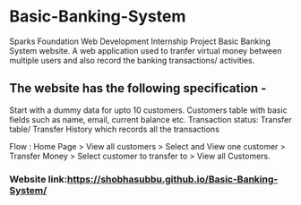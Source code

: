 # Basic-Banking-System
Sparks Foundation Web Development Internship Project
Basic Banking System website. A web application used to tranfer virtual money between multiple users and also record the banking transactions/ activities.




## The website has the following specification -
Start with a dummy data for upto 10 customers. Customers table with basic fields such as name, email, current balance etc. Transaction status: Transfer table/ Transfer History which records all the transactions




Flow : Home Page > View all customers > Select and View one customer > Transfer Money > Select customer to transfer to > View all Customers.



### Website link:https://shobhasubbu.github.io/Basic-Banking-System/

